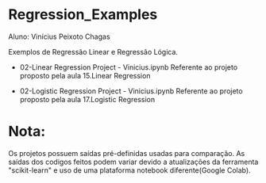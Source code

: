 # Regression_Examples
Aluno: Vinícius Peixoto Chagas

Exemplos de Regressão Linear e Regressão Lógica.

- 02-Linear Regression Project - Vinicius.ipynb
Referente ao projeto proposto pela aula 15.Linear Regression

- 02-Logistic Regression Project - Vinicius.ipynb
Referente ao projeto proposto pela aula 17.Logistic Regression
 
# Nota: 
Os projetos possuem saídas pré-definidas usadas para comparação.
As saídas dos codigos feitos podem variar devido a atualizações da ferramenta "scikit-learn" e uso de uma plataforma notebook diferente(Google Colab).
